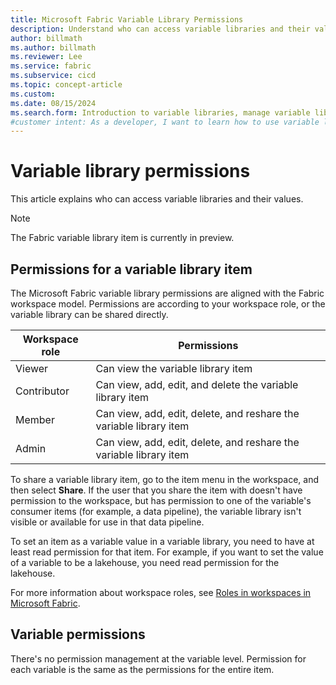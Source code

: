 ```yaml
---
title: Microsoft Fabric Variable Library Permissions
description: Understand who can access variable libraries and their values.
author: billmath
ms.author: billmath
ms.reviewer: Lee
ms.service: fabric
ms.subservice: cicd
ms.topic: concept-article
ms.custom:
ms.date: 08/15/2024
ms.search.form: Introduction to variable libraries, manage variable libraries, variable library permissions, variable types
#customer intent: As a developer, I want to learn how to use variable libraries and who has permission to view and edit them.
---
```


# Variable library permissions 

This article explains who can access variable libraries and their values.

> [!NOTE]
> The Fabric variable library item is currently in preview.

## Permissions for a variable library item

The Microsoft Fabric variable library permissions are aligned with the Fabric workspace model. Permissions are according to your workspace role, or the variable library can be shared directly.

Workspace role | Permissions
---------------|------------
Viewer | Can view the variable library item
Contributor | Can view, add, edit, and delete the variable library item
Member | Can view, add, edit, delete, and reshare the variable library item
Admin | Can view, add, edit, delete, and reshare the variable library item

To share a variable library item, go to the item menu in the workspace, and then select **Share**. If the user that you share the item with doesn't have permission to the workspace, but has permission to one of the variable's consumer items (for example, a data pipeline), the variable library isn't visible or available for use in that data pipeline.

To set an item as a variable value in a variable library, you need to have at least read permission for that item. For example, if you want to set the value of a variable to be a lakehouse, you need read permission for the lakehouse.

For more information about workspace roles, see [Roles in workspaces in Microsoft Fabric](../../get-started/roles-workspaces.md).

## Variable permissions

There's no permission management at the variable level. Permission for each variable is the same as the permissions for the entire item.
